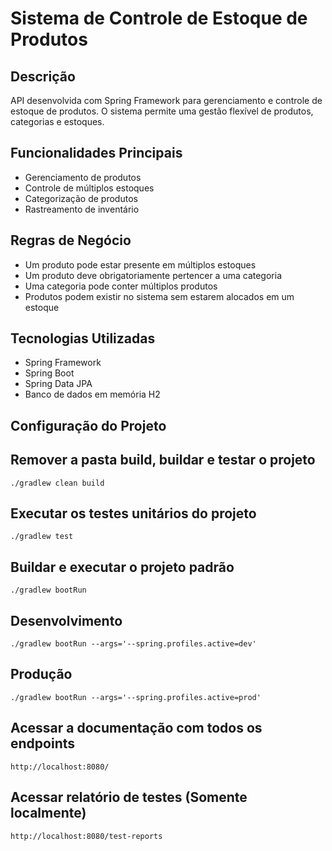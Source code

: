 # Sistema de Controle de Estoque de Produtos

## Descrição
API desenvolvida com Spring Framework para gerenciamento e controle de estoque de produtos. O sistema permite uma gestão flexível de produtos, categorias e estoques.

## Funcionalidades Principais
- Gerenciamento de produtos
- Controle de múltiplos estoques
- Categorização de produtos
- Rastreamento de inventário

## Regras de Negócio
- Um produto pode estar presente em múltiplos estoques
- Um produto deve obrigatoriamente pertencer a uma categoria
- Uma categoria pode conter múltiplos produtos
- Produtos podem existir no sistema sem estarem alocados em um estoque

## Tecnologias Utilizadas
- Spring Framework
- Spring Boot
- Spring Data JPA
- Banco de dados em memória H2

## Configuração do Projeto
## Remover a pasta build, buildar e testar o projeto
```shell script
./gradlew clean build
```
## Executar os testes unitários do projeto
```shell script
./gradlew test
```
## Buildar e executar o projeto padrão
```shell script
./gradlew bootRun
```

## Desenvolvimento
```shell script
./gradlew bootRun --args='--spring.profiles.active=dev'
```

## Produção
```shell script
./gradlew bootRun --args='--spring.profiles.active=prod'
```

## Acessar a documentação com todos os endpoints
```
http://localhost:8080/
```

## Acessar relatório de testes (Somente localmente)
```
http://localhost:8080/test-reports
```

